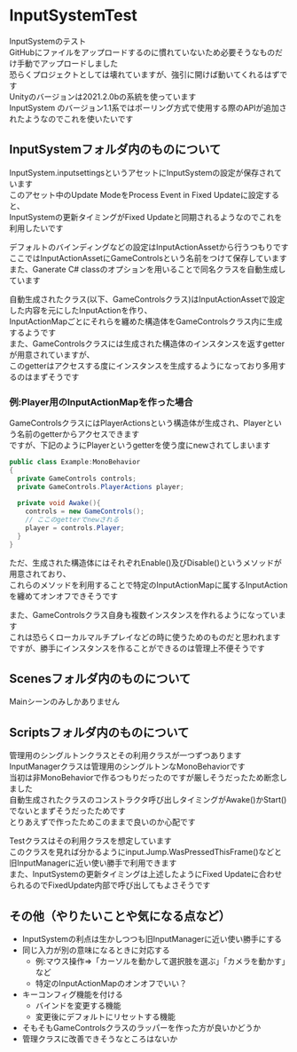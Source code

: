 # InputSystemTest
InputSystemのテスト  
GitHubにファイルをアップロードするのに慣れていないため必要そうなものだけ手動でアップロードしました  
恐らくプロジェクトとしては壊れていますが、強引に開けば動いてくれるはずです  
Unityのバージョンは2021.2.0bの系統を使っています  
InputSystem のバージョン1.1系ではポーリング方式で使用する際のAPIが追加されたようなのでこれを使いたいです  

## InputSystemフォルダ内のものについて
InputSystem.inputsettingsというアセットにInputSystemの設定が保存されています  
このアセット中のUpdate ModeをProcess Event in Fixed Updateに設定すると、  
InputSystemの更新タイミングがFixed Updateと同期されるようなのでこれを利用したいです  

デフォルトのバインディングなどの設定はInputActionAssetから行うつもりです  
ここではInputActionAssetにGameControlsという名前をつけて保存しています  
また、Ganerate C# classのオプションを用いることで同名クラスを自動生成しています  

自動生成されたクラス(以下、GameControlsクラス)はInputActionAssetで設定した内容を元にしたInputActionを作り、    
InputActionMapごとにそれらを纏めた構造体をGameControlsクラス内に生成するようです  
また、GameControlsクラスには生成された構造体のインスタンスを返すgetterが用意されていますが、  
このgetterはアクセスする度にインスタンスを生成するようになっており多用するのはまずそうです  

### 例:Player用のInputActionMapを作った場合   
GameControlsクラスにはPlayerActionsという構造体が生成され、Playerという名前のgetterからアクセスできます  
ですが、下記のようにPlayerというgetterを使う度にnewされてしまいます  

```csharp:Example.cs  
public class Example:MonoBehavior  
{  
  private GameControls controls;  
  private GameControls.PlayerActions player;
  
  private void Awake(){
    controls = new GameControls();
    // ここのgetterでnewされる 
    player = controls.Player;
  }
}  
```

ただ、生成された構造体にはそれぞれEnable()及びDisable()というメソッドが用意されており、  
これらのメソッドを利用することで特定のInputActionMapに属するInputActionを纏めてオンオフできそうです  

また、GameControlsクラス自身も複数インスタンスを作れるようになっています  
これは恐らくローカルマルチプレイなどの時に使うためのものだと思われます  
ですが、勝手にインスタンスを作ることができるのは管理上不便そうです  

## Scenesフォルダ内のものについて
Mainシーンのみしかありません

## Scriptsフォルダ内のものについて
管理用のシングルトンクラスとその利用クラスが一つずつあります  
InputManagerクラスは管理用のシングルトンなMonoBehaviorです  
当初は非MonoBehaviorで作るつもりだったのですが厳しそうだったため断念しました  
自動生成されたクラスのコンストラクタ呼び出しタイミングがAwake()かStart()でないとまずそうだったためです  
とりあえずで作ったためこのままで良いのか心配です

Testクラスはその利用クラスを想定しています  
このクラスを見れば分かるようにinput.Jump.WasPressedThisFrame()などと旧InputManagerに近い使い勝手で利用できます  
また、InputSystemの更新タイミングは上述したようにFixed Updateに合わせられるのでFixedUpdate内部で呼び出してもよさそうです

## その他（やりたいことや気になる点など）

* InputSystemの利点は生かしつつも旧InputManagerに近い使い勝手にする
* 同じ入力が別の意味になるときに対応する  
  * 例:マウス操作⇒「カーソルを動かして選択肢を選ぶ」「カメラを動かす」など  
  * 特定のInputActionMapのオンオフでいい？  
* キーコンフィグ機能を付ける  
  * バインドを変更する機能  
  * 変更後にデフォルトにリセットする機能  
* そもそもGameControlsクラスのラッパーを作った方が良いかどうか
* 管理クラスに改善できそうなところはないか


